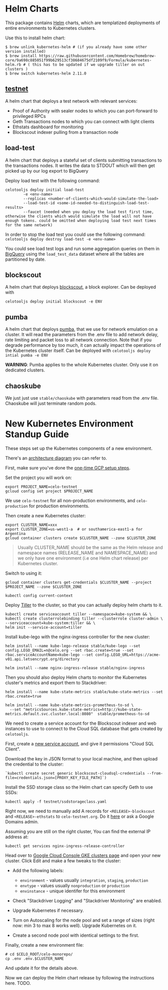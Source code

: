 # Helm Charts

This package contains [Helm](https://github.com/helm/helm#helm-in-a-handbasket) charts, which are templatized deployments of entire environments to Kubernetes clusters.

Use this to install helm chart:

```
$ brew unlink kubernetes-helm # (if you already have some other version installed)
$ brew install https://raw.githubusercontent.com/Homebrew/homebrew-core/9a698c885051f99b629513cf38684675df2109f9/Formula/kubernetes-helm.rb # ( this has to be updated if we upgrade tiller on out clusters )
$ brew switch kubernetes-helm 2.11.0
```

## [testnet](testnet/README.md)

A helm chart that deploys a test network with relevant services:

- Proof of Authority with sealer nodes to which you can port-forward to privileged RPCs
- Geth Transactions nodes to which you can connect with light clients
- Ethstats dashboard for monitoring
- Blockscout indexer pulling from a transaction node

## load-test

A helm chart that deploys a stateful set of clients submitting transactions to the transactions nodes. It writes the data to STDOUT which will then get picked up by our log export to BigQuery

Deploy load test with the following command:

```
celotooljs deploy initial load-test
        -e <env-name>
        --replicas <number-of-clients-which-would-simulate-the-load>
        --load-test-id <some-id-needed-to-distinguish-load-test-results>
        --faucet (needed when you deploy the load test first time, otherwise the clients which would simulate the load will not have enough tokens. could be omitted when deploying load test next times for the same network)
```

In order to stop the load test you could use the following command:
`celotooljs deploy destroy load-test -e <env-name>`

You could see load test logs and run some aggregation queries on them in [BigQuery](https://console.cloud.google.com/bigquery?project=celo-testnet) using the `load_test_data` dataset where all the tables are partitioned by date.

## blockscout

A helm chart that deploys [blockscout](https://github.com/poanetwork/blockscout), a block explorer. Can be deployed with

`celotooljs deploy initial blockscout -e ENV`

## pumba

A helm chart that deploys [pumba](https://github.com/alexei-led/pumba), that we use for network emulation on a cluster. It will read the parameters from the .env file to add network delay, rate limiting and packet loss to all network connection. Note that if you degrade performance by too much, it can actually impact the operations of the Kubernetes cluster itself. Can be deployed with `celotooljs deploy intial pumba -e ENV`

**WARNING**: Pumba applies to the whole Kubernetes cluster. Only use it on dedicated clusters.

## chaoskube

We just just use `stable/chaoskube` with parameters read from the .env file. Chaoskube will just terminate random pods.

# New Kubernetes Environment Standup Guide

These steps set up the Kubernetes components of a new environment.

There's an [architecture diagram](https://docs.google.com/presentation/d/1kIxqXddOS4ewnxhxyMbl9xRcE_CCld_JTBwn3HmnvQc/edit#slide=id.p) you can refer to.

First, make sure you've done the [one-time GCP setup steps](https://github.com/celo-org/bootnode/tree/master/engsetup#one-time-setup-for-google-cloud-platform).

Set the project you will work on:

```console
export PROJECT_NAME=celo-testnet
gcloud config set project $PROJECT_NAME
```

We use `celo-testnet` for all non-production environments, and `celo-production` for production environments.

Then create a new Kubernetes cluster:

```console
export CLUSTER_NAME=xxx
export CLUSTER_ZONE=us-west1-a  # or southamerica-east1-a for Argentina
gcloud container clusters create $CLUSTER_NAME --zone $CLUSTER_ZONE
```

> Usually CLUSTER_NAME should be the same as the Helm release and namespace names (RELEASE_NAME and NAMESPACE_NAME) and we only have one environment (i.e one Helm chart release) per Kubernetes cluster.

Switch to using it:

```console
gcloud container clusters get-credentials $CLUSTER_NAME --project $PROJECT_NAME --zone $CLUSTER_ZONE

kubectl config current-context
```

Deploy [Tiller](https://github.com/helm/helm#helm-in-a-handbasket) to the cluster, so that you can actually deploy helm charts to it.

```console
kubectl create serviceaccount tiller --namespace=kube-system && \
kubectl create clusterrolebinding tiller --clusterrole cluster-admin \
--serviceaccount=kube-system:tiller && \
helm init --service-account=tiller
```

Install kube-lego with the nginx-ingress controller for the new cluster:

```console
helm install --name kube-lego-release stable/kube-lego --set config.LEGO_EMAIL=n@celo.org --set rbac.create=true --set rbac.serviceAccountName=kube-lego --set config.LEGO_URL=https://acme-v01.api.letsencrypt.org/directory

helm install --name nginx-ingress-release stable/nginx-ingress
```

Then you should also deploy Helm charts to monitor the Kubernetes cluster's metrics and export them to Stackdriver:

```console
helm install --name kube-state-metrics stable/kube-state-metrics --set rbac.create=true

helm install --name kube-state-metrics-prometheus-to-sd \
  --set "metricsSources.kube-state-metrics=http://kube-state-metrics.default.svc.cluster.local:8080"  stable/prometheus-to-sd
```

We need to create a service account for the Blockscout indexer and web instances to use to connect to the Cloud SQL database that gets created by `celotooljs`.

First, create a [new service account](https://console.cloud.google.com/iam-admin/serviceaccounts/create?project=celo-testnet), and give it permissions
"Cloud SQL Client".

Download the key in JSON format to your local machine, and then upload the credential to the cluster:

```
`kubectl create secret generic blockscout-cloudsql-credentials --from-file=credentials.json=[PROXY_KEY_FILE_PATH]`)
```

Install the SSD storage class so the Helm chart can specify Geth to use SSDs:

```
kubectl apply -f testnet/ssdstorageclass.yaml
```

Right now, we need to manually add A records for `<RELEASE>-blockscout` and `<RELEASE>-ethstats` to `celo-testnet.org`. Do it [here](https://domains.google.com/registrar?hl=en#z=a&d=25067079,celo-testnet.org&chp=z,d) or ask a Google Domains admin.

Assuming you are still on the right cluster, You can find the external IP address at:

```
kubectl get services nginx-ingress-release-controller
```

Head over to [Google Cloud Console GKE clusters page](https://console.cloud.google.com/kubernetes/list?project=celo-testnet) and open your new cluster. Click Edit and make a few tweaks to the cluster:

- Add the following labels:

  - `environment` - values usually `integration`, `staging`, `production`
  - `envtype` - values usually `nonproduction` or `production`
  - `envinstance` - unique identifer for this environment

- Check "Stackdriver Logging" and "Stackdriver Monitoring" are enabled.

- Upgrade Kubernetes if necessary.

- Turn on Autoscaling for the node pool and set a range of sizes (right now: min 3 to max 8 works well). Upgrade Kubernetes on it.

- Create a second node pool with identical settings to the first.

Finally, create a new environment file:

```
# cd $CELO_ROOT/celo-monorepo/
cp .env .env.$CLUSTER_NAME
```

And update it for the details above.

Now we can deploy the Helm chart release by following the instructions here.
TODO.

